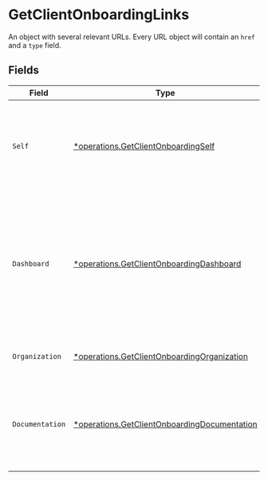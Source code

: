 # GetClientOnboardingLinks

An object with several relevant URLs. Every URL object will contain an `href` and a `type` field.


## Fields

| Field                                                                                                                                    | Type                                                                                                                                     | Required                                                                                                                                 | Description                                                                                                                              |
| ---------------------------------------------------------------------------------------------------------------------------------------- | ---------------------------------------------------------------------------------------------------------------------------------------- | ---------------------------------------------------------------------------------------------------------------------------------------- | ---------------------------------------------------------------------------------------------------------------------------------------- |
| `Self`                                                                                                                                   | [*operations.GetClientOnboardingSelf](../../models/operations/getclientonboardingself.md)                                                | :heavy_minus_sign:                                                                                                                       | In v2 endpoints, URLs are commonly represented as objects with an `href` and `type` field.                                               |
| `Dashboard`                                                                                                                              | [*operations.GetClientOnboardingDashboard](../../models/operations/getclientonboardingdashboard.md)                                      | :heavy_minus_sign:                                                                                                                       | Direct link to the onboarding process in the Mollie dashboard. The merchant can be redirected to this page to<br/>complete their onboarding. |
| `Organization`                                                                                                                           | [*operations.GetClientOnboardingOrganization](../../models/operations/getclientonboardingorganization.md)                                | :heavy_minus_sign:                                                                                                                       | The API resource URL of the organization.                                                                                                |
| `Documentation`                                                                                                                          | [*operations.GetClientOnboardingDocumentation](../../models/operations/getclientonboardingdocumentation.md)                              | :heavy_minus_sign:                                                                                                                       | In v2 endpoints, URLs are commonly represented as objects with an `href` and `type` field.                                               |